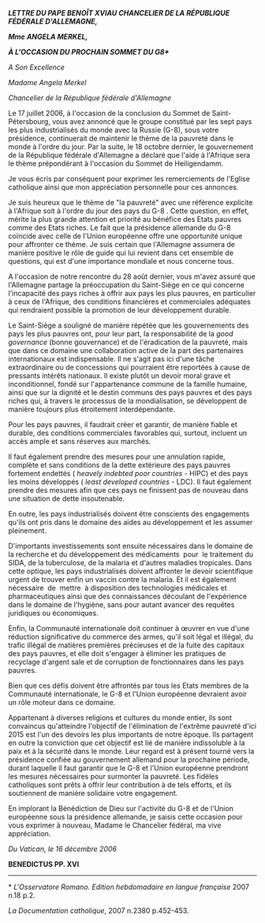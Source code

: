 ***LETTRE DU PAPE BENOÎT XVI******AU CHANCELIER DE LA RÉPUBLIQUE FÉDÉRALE D'ALLEMAGNE,***

***Mme ANGELA MERKEL,***

***À L'OCCASION DU PROCHAIN SOMMET DU G8\****

*A Son Excellence*

*Madame Angela Merkel*

*Chancelier de la République fédérale d'Allemagne*

Le 17 juillet 2006, à l'occasion de la conclusion du Sommet de Saint-Pétersbourg, vous avez annoncé que le groupe constitué par les sept pays les plus industrialisés du monde avec la Russie (G-8), sous votre présidence, continuerait de maintenir le thème de la pauvreté dans le monde à l'ordre du jour. Par la suite, le 18 octobre dernier, le gouvernement de la République fédérale d'Allemagne a déclaré que l'aide à l'Afrique sera le thème prépondérant à l'occasion du Sommet de Heiligendamm.

Je vous écris par conséquent pour exprimer les remerciements de l'Eglise catholique ainsi que mon appréciation personnelle pour ces annonces.

Je suis heureux que le thème de "la pauvreté" avec une référence explicite à l'Afrique soit à l'ordre du jour des pays du G-8 . Cette question, en effet, mérite la plus grande attention et priorité au bénéfice des Etats pauvres comme des Etats riches. Le fait que la présidence allemande du G-8 coïncide avec celle de l'Union européenne offre une opportunité unique pour affronter ce thème. Je suis certain que l'Allemagne assumera de manière positive le rôle de guide qui lui revient dans cet ensemble de questions, qui est d'une importance mondiale et nous concerne tous.

A l'occasion de notre rencontre du 28 août dernier, vous m'avez assuré que l'Allemagne partage la préoccupation du Saint-Siège en ce qui concerne l'incapacité des pays riches à offrir aux pays les plus pauvres, en particulier à ceux de l'Afrique, des conditions financières et commerciales adéquates qui rendraient possible la promotion de leur développement durable.

Le Saint-Siège a souligné de manière répétée que les gouvernements des pays les plus pauvres ont, pour leur part, la responsabilité de la *good governance* (bonne gouvernance) et de l'éradication de la pauvreté, mais que dans ce domaine une collaboration active de la part des partenaires internationaux est indispensable. Il ne s'agit pas ici d'une tâche extraordinaire ou de concessions qui pourraient être reportées à cause de pressants intérêts nationaux. Il existe plutôt un devoir moral grave et inconditionnel, fondé sur l'appartenance commune de la famille humaine, ainsi que sur la dignité et le destin communs des pays pauvres et des pays riches qui, à travers le processus de la mondialisation, se développent de manière toujours plus étroitement interdépendante.

Pour les pays pauvres, il faudrait créer et garantir, de manière fiable et durable, des conditions commerciales favorables qui, surtout, incluent un accès ample et sans réserves aux marchés.

Il faut également prendre des mesures pour une annulation rapide, complète et sans conditions de la dette extérieure des pays pauvres fortement endettés ( *heavely indebted poor countries* \- HIPC) et des pays les moins développés ( *least developed countries* \- LDC). Il faut également prendre des mesures afin que ces pays ne finissent pas de nouveau dans une situation de dette insoutenable.

En outre, les pays industrialisés doivent être conscients des engagements qu'ils ont pris dans le domaine des aides au développement et les assumer pleinement.

D'importants investissements sont ensuite nécessaires dans le domaine de la recherche et du développement des médicaments  pour  le traitement du SIDA, de la tuberculose, de la malaria et d'autres maladies tropicales. Dans cette optique, les pays industrialisés doivent affronter le devoir scientifique urgent de trouver enfin un vaccin contre la malaria. Et il est également nécessaire  de  mettre  à disposition des technologies médicales et pharmaceutiques ainsi que des connaissances découlant de l'expérience dans le domaine de l'hygiène, sans pour autant avancer des requêtes juridiques ou économiques.

Enfin, la Communauté internationale doit continuer à œuvrer en vue d'une réduction significative du commerce des armes, qu'il soit légal et illégal, du trafic illégal de matières premières précieuses et de la fuite des capitaux des pays pauvres, et elle doit s'engager à éliminer les pratiques de recyclage d'argent sale et de corruption de fonctionnaires dans les pays pauvres.

Bien que ces défis doivent être affrontés par tous les Etats membres de la Communauté internationale, le G-8 et l'Union européenne devraient avoir un rôle moteur dans ce domaine.

Appartenant à diverses religions et cultures du monde entier, ils sont convaincus qu'atteindre l'objectif de l'élimination de l'extrême pauvreté d'ici 2015 est l'un des devoirs les plus importants de notre époque. Ils partagent en outre la conviction que cet objectif est lié de manière indissoluble à la paix et à la sécurité dans le monde. Leur regard est à présent tourné vers la présidence confiée au gouvernement allemand pour la prochaine période, durant laquelle il faut garantir que le G-8 et l'Union européenne prendront les mesures nécessaires pour surmonter la pauvreté. Les fidèles catholiques sont prêts à offrir leur contribution à de tels efforts, et ils soutiennent de manière solidaire votre engagement.

En implorant la Bénédiction de Dieu sur l'activité du G-8 et de l'Union européenne sous la présidence allemande, je saisis cette occasion pour vous exprimer à nouveau, Madame le Chancelier fédéral, ma vive appréciation.

*Du Vatican, le 16 décembre 2006*

**BENEDICTUS PP. XVI**

* * *

\* *L'Osservatore Romano. Edition hebdomadaire en langue française* 2007 n.18 p.2.

*La Documentation catholique*, 2007 n.2380 p.452-453.